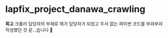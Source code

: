 # lapfix_project_danawa_crawling
**회고**
크롤러 담당자의 부재로 제가 담당자가 되었고 두서 없는 파이썬 코드를 부랴부랴 작성했던 것 같...습니다

